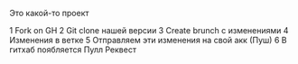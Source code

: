 Это какой-то проект 

1 Fork on GH 
2 Git clone нашей версии
3 Create brunch с изменениями
4 Изменения в ветке
5 Отправляем эти изменения на свой акк (Пуш)
6 В гитхаб поябляется Пулл Реквест  